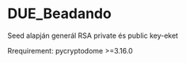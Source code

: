 # DUE_Beadando

Seed alapján generál RSA private és public key-eket

Rrequirement: pycryptodome >=3.16.0
